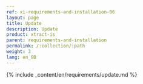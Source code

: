 ```yaml
---
ref: xi-requirements-and-installation-06
layout: page
title: Update
description: Update
product: xtract-is
parent: requirements-and-installation
permalink: /:collection/:path
weight: 3
lang: en_GB
---
```


{% include _content/en/requirements/update.md %}